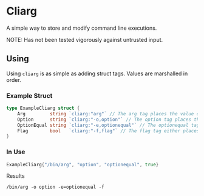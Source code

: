 Cliarg
======

A simple way to store and modify command line executions.

NOTE: Has not been tested vigorously against untrusted input. 

Using
-----

Using `cliarg` is as simple as adding struct tags. Values are marshalled in order.

### Example Struct

```go
type ExampleCliarg struct {
	Arg         string `cliarg:"arg"` // The arg tag places the value of the field in the command line
	Option      string `cliarg:"-o,option"` // The option tag places the option before the comma in the command line, follow by the value of the field
	OptionEqual string `cliarg:"-e,optionequal"` // The optionequal tag functions similarly to the option tag, but joins the value and flag with an equal sign
	Flag        bool   `cliarg:"-f,flag"` // The flag tag either places the flag in the command line or not, based on the value of the field (bool expected)
}
```

### In Use

```go
ExampleCliarg{"/bin/arg", "option", "optionequal", true}
```

Results

    /bin/arg -o option -e=optionequal -f

